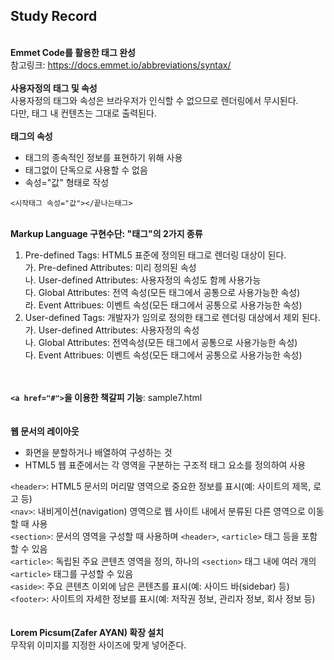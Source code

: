 ## Study Record
\
**Emmet Code를 활용한 태그 완성**  
참고링크: https://docs.emmet.io/abbreviations/syntax/  
\
**사용자정의 태그 및 속성**  
사용자정의 태그와 속성은 브라우저가 인식할 수 없으므로 렌더링에서 무시된다.  
다만, 태그 내 컨텐츠는 그대로 출력된다.  
\
**태그의 속성**  
- 태그의 종속적인 정보를 표현하기 위해 사용  
- 태그없이 단독으로 사용할 수 없음  
- 속성="값" 형태로 작성  
```
<시작태그 속성="값"></끝나는태그>
```  
\
**Markup Language 구현수단: "태그"의 2가지 종류**
1. Pre-defined Tags: HTML5 표준에 정의된 태그로 렌더링 대상이 된다.  
    가. Pre-defined Attributes: 미리 정의된 속성  
    나. User-defined Attributes: 사용자정의 속성도 함께 사용가능   
    다. Global Attributes: 전역 속성(모든 태그에서 공통으로 사용가능한 속성)  
    라. Event Attribues: 이벤트 속성(모든 태그에서 공통으로 사용가능한 속성)
2. User-defined Tags: 개발자가 임의로 정의한 태그로 렌더링 대상에서 제외 된다.  
    가. User-defined Attributes: 사용자정의 속성  
    나. Global Attributes: 전역속성(모든 태그에서 공통으로 사용가능한 속성)  
    다. Event Attribues: 이벤트 속성(모든 태그에서 공통으로 사용가능한 속성)  

\
\
**```<a href="#">```을 이용한 책갈피 기능**: sample7.html  
\
\
**웹 문서의 레이아웃**  
- 화면을 분할하거나 배열하여 구성하는 것  
- HTML5 웹 표준에서는 각 영역을 구분하는 구조적 태그 요소를 정의하여 사용  

```<header>```: HTML5 문서의 머리말 영역으로 중요한 정보를 표시(예: 사이트의 제목, 로고 등)  
```<nav>```: 내비게이션(navigation) 영역으로 웹 사이트 내에서 분류된 다른 영역으로 이동할 때 사용  
```<section>```: 문서의 영역을 구성할 때 사용하며 ```<header>```, ```<article>``` 태그 등을 포함할 수 있음  
```<article>```: 독립된 주요 콘텐츠 영역을 정의, 하나의 ```<section>``` 태그 내에 여러 개의 ```<article>``` 태그를 구성할 수 있음  
```<aside>```: 주요 콘텐츠 이외에 남은 콘텐츠를 표시(예: 사이드 바(sidebar) 등)    
```<footer>```: 사이트의 자세한 정보를 표시(예: 저작권 정보, 관리자 정보, 회사 정보 등)  
\
\
**Lorem Picsum(Zafer AYAN) 확장 설치**  
무작위 이미지를 지정한 사이즈에 맞게 넣어준다.